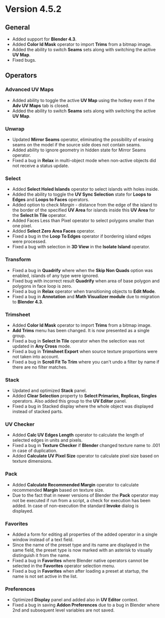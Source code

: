 # Version 4.5.2

## **General**

- Added support for **Blender 4.3**.
- Added **Color Id Mask** operator to import **Trims** from a bitmap image.
- Added the ability to switch **Seams** sets along with switching the active **UV Map**.
- Fixed bugs.

## **Operators**

### **Advanced UV Maps**

- Added ability to toggle the active **UV Map** using the hotkey even if the **Adv UV Maps** tab is closed.
- Added the ability to switch **Seams** sets along with switching the active **UV Map**.

### **Unwrap**

- Updated **Mirror Seams** operator, eliminating the possibility of erasing seams on the model if the source side does not contain seams.
- Added ability to ignore geometry in hidden state for Mirror Seams operator.
- Fixed a bug in **Relax** in multi-object mode when non-active objects did not receive a status update.

### **Select**

- Added **Select Holed Islands** operator to select islands with holes inside.
- Added the ability to toggle the **UV Sync Selection** state for **Loops to Edges** and **Loops to Faces** operators.
- Added option to check *Margin* - distance from the edge of the island to the border of the specified **UV Area** for islands inside this **UV Area** for the **Select In Tile** operator.
- Added Faces Less than Pixel operator to select polygons smaller than one pixel.
- Added **Select Zero Area Faces** operator.
- Fixed a bug in the **Loop To Edges** operator if bordering island edges were processed.
- Fixed a bug with selection in **3D View** in the **Isolate Island** operator.

### **Transform**

- Fixed a bug in **Quadrify** where when the **Skip Non Quads** option was enabled, islands of any type were ignored.
- Fixed bug with incorrect result **Quadrify** when area of base polygon and polygons in face loop is zero.
- Fixed a bug in **Relax** operator when transitioning objects to **Edit Mode**.
- Fixed a bug in **Annotation** and **Math Visualizer module** due to migration to **Blender 4.3**.

### **Trimsheet**

- Added **Color Id Mask** operator to import **Trims** from a bitmap image.
- **Add Trims** menu has been changed. It is now presented as a single group.
- Fixed a bug in **Select In Tile** operator when the selection was not updated in **Any Cross** mode.
- Fixed a bug in **Trimsheet Export** when source texture proportions were not taken into account.
- Fixed a bug in **Scroll Fit To Trim** where you can't undo a filter by name if there are no filter matches.

### **Stack**

- Updated and optimized **Stack** panel.
- Added **Clear Selection** property to **Select Primaries, Replicas, Singles** operators. Also added this group to the **UV Editor** panel.
- Fixed a bug in Stacked display where the whole object was displayed instead of stacked parts.

### **UV Checker**

- Added **Calc UV Edges Length** operator to calculate the length of selected edges in units and pixels.
- Fixed a bug in **Texture Checker** if **Blender** changed texture name to .001 in case of duplication.
- Added **Calculate UV Pixel Size** operator to calculate pixel size based on texture dimensions.

### **Pack**

- Added **Calculate Recommended Margin** operator to calculate recommended **Margin** based on texture size.
- Due to the fact that in newer versions of Blender the **Pack** operator may not be executed if run from a script, a check for execution has been added. In case of non-execution the standard **Invoke** dialog is displayed.

### **Favorites**

- Added a form for editing all properties of the added operator in a single window instead of a text field.
- Since the name of the preset type and its name are displayed in the same field, the preset type is now marked with an asterisk to visually distinguish it from the name.
- Fixed a bug in **Favorites** where Blender native operators cannot be selected in the **Favorites** operator selection menu.
- Fixed a bug in **Favorites** when after loading a preset at startup, the name is not set active in the list.

### **Preferences**

- Optimized **Display** panel and added also in **UV Editor** context.
- Fixed a bug in saving **Addon Preferences** due to a bug in Blender where 2nd and subsequent level variables are not saved.
